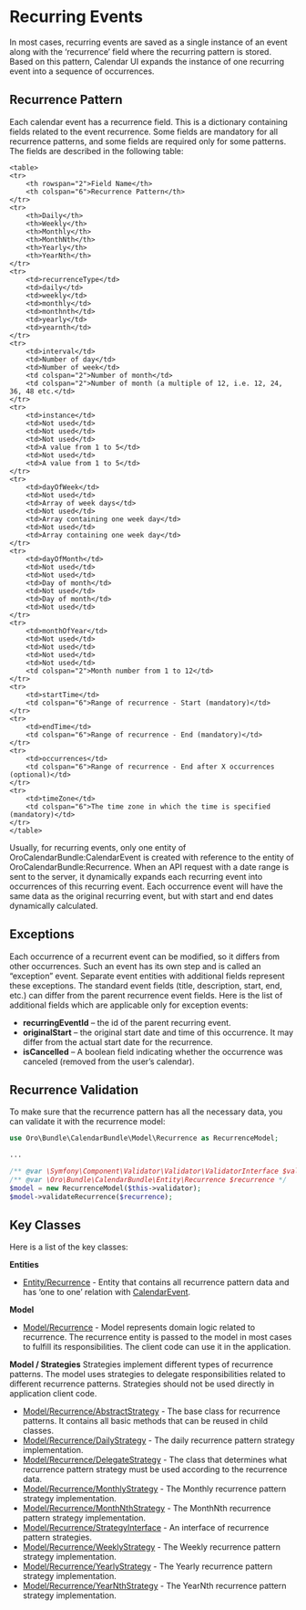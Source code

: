 # Recurring Events

In most cases, recurring events are saved as a single instance of an event along with the ‘recurrence’  field where the recurring pattern is stored. Based on this pattern, Calendar UI expands the instance of one recurring event into a sequence of occurrences.

## Recurrence Pattern

Each calendar event has a recurrence field. This is a dictionary containing fields related to the event recurrence. Some fields are mandatory for all recurrence patterns, and some fields are required only for some patterns. The fields are described in the following table:

```none
<table>
<tr>
    <th rowspan="2">Field Name</th>
    <th colspan="6">Recurrence Pattern</th>
</tr>
<tr>
    <th>Daily</th>
    <th>Weekly</th>
    <th>Monthly</th>
    <th>MonthNth</th>
    <th>Yearly</th>
    <th>YearNth</th>
</tr>
<tr>
    <td>recurrenceType</td>
    <td>daily</td>
    <td>weekly</td>
    <td>monthly</td>
    <td>monthnth</td>
    <td>yearly</td>
    <td>yearnth</td>
</tr>
<tr>
    <td>interval</td>
    <td>Number of day</td>
    <td>Number of week</td>
    <td colspan="2">Number of month</td>
    <td colspan="2">Number of month (a multiple of 12, i.e. 12, 24, 36, 48 etc.</td>
</tr>
<tr>
    <td>instance</td>
    <td>Not used</td>
    <td>Not used</td>
    <td>Not used</td>
    <td>A value from 1 to 5</td>
    <td>Not used</td>
    <td>A value from 1 to 5</td>
</tr>
<tr>
    <td>dayOfWeek</td>
    <td>Not used</td>
    <td>Array of week days</td>
    <td>Not used</td>
    <td>Array containing one week day</td>
    <td>Not used</td>
    <td>Array containing one week day</td>
</tr>
<tr>
    <td>dayOfMonth</td>
    <td>Not used</td>
    <td>Not used</td>
    <td>Day of month</td>
    <td>Not used</td>
    <td>Day of month</td>
    <td>Not used</td>
</tr>
<tr>
    <td>monthOfYear</td>
    <td>Not used</td>
    <td>Not used</td>
    <td>Not used</td>
    <td>Not used</td>
    <td colspan="2">Month number from 1 to 12</td>
</tr>
<tr>
    <td>startTime</td>
    <td colspan="6">Range of recurrence - Start (mandatory)</td>
</tr>
<tr>
    <td>endTime</td>
    <td colspan="6">Range of recurrence - End (mandatory)</td>
</tr>
<tr>
    <td>occurrences</td>
    <td colspan="6">Range of recurrence - End after X occurrences (optional)</td>
</tr>
<tr>
    <td>timeZone</td>
    <td colspan="6">The time zone in which the time is specified (mandatory)</td>
</tr>
</table>
```

Usually, for recurring events, only one entity of OroCalendarBundle:CalendarEvent is created with reference to the entity of OroCalendarBundle:Recurrence. When an API request with a date range is sent to the server, it dynamically expands each recurring event into occurrences of this recurring event. Each occurrence event will have the same data as the original recurring event, but with start and end dates dynamically calculated.

## Exceptions

Each occurrence of a recurrent event can be modified, so it differs from other occurrences. Such an event has its own step
and is called an “exception” event. Separate event entities with additional fields represent these exceptions.
The standard event fields (title, description, start, end, etc.) can differ from the parent recurrence event fields.
Here is the list of additional fields which are applicable only for exception events:
- **recurringEventId** – the id of the parent recurring event.
- **originalStart** – the original start date and time of this occurrence. It may differ from the actual start date for the recurrence.
- **isCancelled** – A boolean field indicating whether the occurrence was canceled (removed from the user’s calendar).

## Recurrence Validation

To make sure that the recurrence pattern has all the necessary data, you  can validate it with the recurrence model:

```php
use Oro\Bundle\CalendarBundle\Model\Recurrence as RecurrenceModel;

...

/** @var \Symfony\Component\Validator\Validator\ValidatorInterface $validator */
/** @var \Oro\Bundle\CalendarBundle\Entity\Recurrence $recurrence */
$model = new RecurrenceModel($this->validator);
$model->validateRecurrence($recurrence);
```

## Key Classes

Here is a list of the key classes:

**Entities**

- <a href="https://github.com/oroinc/OroCalendarBundle/blob/5.1/Entity/Recurrence.php" target="_blank">Entity/Recurrence</a> - Entity that contains all recurrence pattern data and has ‘one to one’ relation with <a href="https://github.com/oroinc/OroCalendarBundle/blob/5.1/Entity/CalendarEvent.php" target="_blank">CalendarEvent</a>.

**Model**
- <a href="https://github.com/oroinc/OroCalendarBundle/blob/5.1/Model/Recurrence.php" target="_blank">Model/Recurrence</a> - Model represents domain logic related to recurrence. The recurrence entity is passed to the model in most cases to fulfill its responsibilities. The client code can use it in the application.

**Model / Strategies**
Strategies implement different types of recurrence patterns. The model uses strategies to delegate responsibilities related
to different recurrence patterns. Strategies should not be used directly in application client code.

- <a href="https://github.com/oroinc/OroCalendarBundle/blob/5.1/Model/Recurrence/AbstractStrategy.php" target="_blank">Model/Recurrence/AbstractStrategy</a> - The base class for recurrence patterns. It contains all basic methods that can be reused in child classes.
- <a href="https://github.com/oroinc/OroCalendarBundle/blob/5.1/Model/Recurrence/DailyStrategy.php" target="_blank">Model/Recurrence/DailyStrategy</a> - The daily recurrence pattern strategy implementation.
- <a href="https://github.com/oroinc/OroCalendarBundle/blob/5.1/Model/Recurrence/DelegateStrategy.php" target="_blank">Model/Recurrence/DelegateStrategy</a> - The class that determines what recurrence pattern strategy must be used according to the recurrence data.
- <a href="https://github.com/oroinc/OroCalendarBundle/blob/5.1/Model/Recurrence/MonthlyStrategy.php" target="_blank">Model/Recurrence/MonthlyStrategy</a> - The Monthly recurrence pattern strategy implementation.
- <a href="https://github.com/oroinc/OroCalendarBundle/blob/5.1/Model/Recurrence/MonthNthStrategy.php" target="_blank">Model/Recurrence/MonthNthStrategy</a> - The MonthNth recurrence pattern strategy implementation.
- <a href="https://github.com/oroinc/OroCalendarBundle/blob/5.1/Model/Recurrence/StrategyInterface.php" target="_blank">Model/Recurrence/StrategyInterface</a> - An interface of recurrence pattern strategies.
- <a href="https://github.com/oroinc/OroCalendarBundle/blob/5.1/Model/Recurrence/WeeklyStrategy.php" target="_blank">Model/Recurrence/WeeklyStrategy</a> - The Weekly recurrence pattern strategy implementation.
- <a href="https://github.com/oroinc/OroCalendarBundle/blob/5.1/Model/Recurrence/YearlyStrategy.php" target="_blank">Model/Recurrence/YearlyStrategy</a> - The Yearly recurrence pattern strategy implementation.
- <a href="https://github.com/oroinc/OroCalendarBundle/blob/5.1/Model/Recurrence/YearNthStrategy.php" target="_blank">Model/Recurrence/YearNthStrategy</a> - The YearNth recurrence pattern strategy implementation.

<!-- Frontend -->
